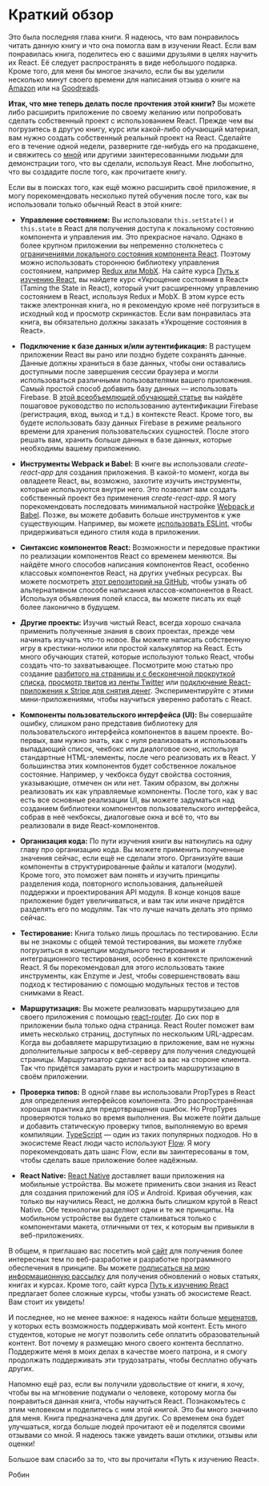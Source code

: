 # Краткий обзор

Это была последняя глава книги. Я надеюсь, что вам понравилось читать данную книгу и что она помогла вам в изучении React. Если вам понравилась книга, поделитесь ею с вашими друзьями в целях научить их React. Её следует распространять в виде небольшого подарка. Кроме того, для меня бы многое значило, если бы вы уделили несколько минут своего времени для написания отзыва о книге на [Amazon](https://www.amazon.com/dp/B077HJFCQX) или на [Goodreads](https://www.goodreads.com/book/show/37503118-the-road-to-learn-react).

**Итак, что мне теперь делать после прочтения этой книги?** Вы можете либо расширить приложение по своему желанию или попробовать сделать собственный проект с использованием React. Прежде чем вы погрузитесь в другую книгу, курс или какой-либо обучающий материал, вам нужно создать собственный реальный проект на React. Сделайте его в течение одной недели, разверните где-нибудь его на продакшене, и свяжитесь со [мной](https://twitter.com/rwieruch) или другими заинтересованными людьми для демонстрации того, что вы сделали, используя React. Мне любопытно, что вы создадите после того, как прочитаете книгу.

Если вы в поисках того, как ещё можно расширить своё приложение, я могу порекомендовать несколько путей обучения после того, как вы использовали только обычный React в этой книге:

* **Управление состоянием:** Вы использовали `this.setState()` и `this.state` в React для получения доступа к локальному состоянию компонента и управления им. Это прекрасное начало. Однако в более крупном приложении вы непременно столкнетесь с [ограничениями локального состояния компонента React](https://www.robinwieruch.de/learn-react-before-using-redux/). Поэтому можно использовать стороннюю библиотеку управления состоянием, например [Redux или MobX](https://www.robinwieruch.de/redux-mobx-confusion/). На сайте курса [Путь к изучению React](https://roadtoreact.com/), вы найдете курс «Укрощение состояния в React» (Taming the State in React), который учит расширенному управлению состоянием в React, используя Redux и MobX. В этом курсе есть также электронная книга, но я рекомендую кроме неё погрузиться в исходный код и просмотр скринкастов. Если вам понравилась эта книга, вы обязательно должны заказать «Укрощение состояния в React».

* **Подключение к базе данных и/или аутентификация:** В растущем приложении React вы рано или поздно будете сохранять данные. Данные должны храниться в базе данных, чтобы они оставались доступными после завершения сессии браузера и могли использоваться различными пользователями вашего приложения. Самый простой способ добавить базу данных — использовать Firebase. В [этой всеобъемлющей обучающей статье](https://www.robinwieruch.de/complete-firebase-authentication-react-tutorial/) вы найдёте пошаговое руководство по использованию аутентификации Firebase (регистрация, вход, выход и т.д.) в контексте React. Кроме того, вы будете использовать базу данных Firebase в режиме реального времени для хранения пользовательских сущностей. После этого решать вам, хранить больше данных в базе данных, которые необходимы вашему приложению.

* **Инструменты Webpack и Babel:** В книге вы использовали *create-react-app* для создания приложения. В какой-то момент, когда вы овладеете React, вы, возможно, захотите изучить инструменты, которые используются внутри него. Это позволит вам создать собственный проект без применения *create-react-app*. Я могу порекомендовать последовать минимальной настройке [Webpack и Babel](https://www.robinwieruch.de/minimal-react-webpack-babel-setup/). Позже, вы можете добавить больше инструментов к уже существующим. Например, вы можете [использовать ESLint](https://www.robinwieruch.de/react-eslint-webpack-babel/), чтобы придерживаться единого стиля кода в приложении.

* **Синтаксис компонентов React:** Возможности и передовые практики по реализации компонентов React со временем меняются. Вы найдёте много способов написания компонентов React, особенно классовых компонентов React, на других учебных ресурсах. Вы можете посмотреть [этот репозиторий на GitHub](https://github.com/the-road-to-learn-react/react-alternative-class-component-syntax), чтобы узнать об альтернативном способе написания классов-компонентов в React. Используя объявления полей класса, вы можете писать их ещё более лаконично в будущем.

* **Другие проекты:** Изучив чистый React, всегда хорошо сначала применить полученные знания в своих проектах, прежде чем начинать изучать что-то новое. Вы можете написать собственную игру в крестики-нолики или простой калькулятор на React. Есть много обучающих статей, которые используют только React, чтобы создать что-то захватывающее. Посмотрите мою статью про создание [разбитого на страницы и с бесконечной прокруткой списка](https://www.robinwieruch.de/react-paginated-list/), [просмотр твитов из ленты Twitter](https://www.robinwieruch.de/react-svg-patterns/) или [подключение React-приложения к Stripe для снятия денег](https://www.robinwieruch.de/react-express-stripe-payment/). Экспериментируйте с этими мини-приложениями, чтобы научиться уверенно работать с React.

* **Компоненты пользовательского интерфейса (UI):** Вы совершайте ошибку, слишком рано представив библиотеку для пользовательского интерфейса компонентов в вашем проекте. Во-первых, вам нужно знать, как с нуля реализовать и использовать выпадающий список, чекбокс или диалоговое окно, используя стандартные HTML-элементы, после чего реализовать их в React. У большинства этих компонентов будет собственное локальное состояние. Например, у чекбокса будут свойства состояния, указывающие, отмечен он или нет. Таким образом, вы должны реализовать их как управляемые компоненты. После того, как у вас есть все основные реализации UI, вы можете задуматься над созданием библиотеки компонентов пользовательского интерфейса, собрав в неё чекбоксы, диалоговые окна и всё то, что вы реализовали в виде React-компонентов.

* **Организация кода:** По пути изучения книги вы наткнулись на одну главу про организацию кода. Вы можете применить полученные значения сейчас, если ещё не сделали этого. Организуйте ваши компоненты в структурированные файлы и каталоги (модули). Кроме того, это поможет вам понять и изучить принципы разделения кода, повторного использования, дальнейшей поддержки и проектирования API модуля. В конце концов ваше приложение будет увеличиваться, и вам так или иначе придётся разделять его по модулям. Так что лучше начать делать это прямо сейчас.

* **Тестирование:** Книга только лишь прошлась по тестированию. Если вы не знакомы с общей темой тестирования, вы можете глубже погрузиться в концепции модульного тестирования и интеграционного тестирования, особенно в контексте приложений React. Я бы порекомендовал для этого использовать такие инструменты, как Enzyme и Jest, чтобы совершенствовать ваш подход к тестированию с помощью модульных тестов и тестов снимками в React.

* **Маршрутизация:** Вы можете реализовать маршрутизацию для своего приложения с помощью [react-router](https://github.com/ReactTraining/react-router). До сих пор в приложении была только одна страница. React Router поможет вам иметь несколько страниц, доступных по нескольким URL-адресам. Когда вы добавляете маршрутизацию в приложение, вам не нужны дополнительные запросы к веб-серверу для получения следующей страницы. Маршрутизатор сделает всё за вас на стороне клиента. Так что придётся замарать руки и настроить маршрутизацию в своём приложении.

* **Проверка типов:** В одной главе вы использовали PropTypes в React для определения интерфейсов компонента. Это распространённая хорошая практика для предотвращения ошибок. Но PropTypes проверяются только во время выполнения. Вы можете пойти дальше и добавить статическую проверку типов, выполняемую во время компиляции. [TypeScript](https://www.typescriptlang.org/) — один из таких популярных подходов. Но в экосистеме React люди часто используют [Flow](https://flowtype.org/). Я могу порекомендовать дать шанс Flow, если вы заинтересованы в том, чтобы сделать ваше приложение более надёжным.

* **React Native:** [React Native](https://facebook.github.io/react-native/) доставляет ваши приложения на мобильные устройства. Вы можете применить свои знания из React для создания приложений для iOS и Android. Кривая обучения, как только вы научились React, не должна быть слишком крутой в React Native. Обе технологии разделяют одни и те же принципы. На мобильном устройстве вы будете сталкиваться только с компонентами макета, отличными от тех, к которым вы привыкли в веб-приложениях.

В общем, я приглашаю вас посетить мой [сайт](https://www.robinwieruch.de) для получения более интересных тем по веб-разработке и разработке программного обеспечения в принципе. Вы можете [подписаться на мою информационную рассылку](https://www.getrevue.co/profile/rwieruch) для получения обновлений о новых статьях, книгах и курсах. Кроме того, сайт курса [Путь к изучению React](https://roadtoreact.com) предлагает более сложные курсы, чтобы узнать об экосистеме React. Вам стоит их увидеть!

И последнее, но не менее важное: я надеюсь найти больше [меценатов](https://www.patreon.com/rwieruch), у которых есть возможность поддерживать мой контент. Есть много студентов, которые не могут позволить себе оплатить образовательный контент. Вот почему я размещаю много своего контента бесплатно. Поддержите меня в моих делах в качестве моего патрона, и я смогу продолжать поддерживать эти трудозатраты, чтобы бесплатно обучать других.

Напомню ещё раз, если вы получили удовольствие от книги, я хочу, чтобы вы на мгновение подумали о человеке, которому могла бы понравиться данная книга, чтобы научиться React. Познакомьтесь с этим человеком и поделитесь с ним этой книгой. Это бы много значило для меня. Книга предназначена для других. Со временем она будет улучшаться, когда больше людей прочитают её и поделятся своими отзывами со мной. Я надеюсь также увидеть ваши отклики, отзывы или оценки!

Большое вам спасибо за то, что вы прочитали «Путь к изучению React».

Робин
